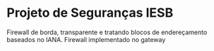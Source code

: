 # Projeto de Seguranças IESB

Firewall de borda, transparente e tratando blocos de endereçamento baseados no IANA.
Firewall implementado no gateway

